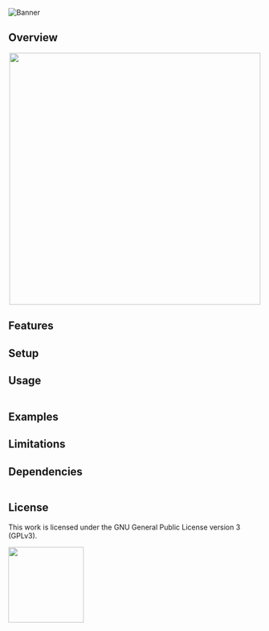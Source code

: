 ![Banner](https://s-christy.com/sbs/status-banner.svg?icon=notification/account_tree&hue=250&title=Tree%20Viewer&description=What%20is%20this%2C%20a%20viewer%20for%20trees%3F%0A)

## Overview

<p align="center">
  <img src="./assets/screenshot.png" width=500 />
</p>

## Features

## Setup

## Usage

```
```

## Examples

## Limitations

## Dependencies

```
```

## License

This work is licensed under the GNU General Public License version 3 (GPLv3).

[<img src="https://s-christy.com/status-banner-service/GPLv3_Logo.svg" width="150" />](https://www.gnu.org/licenses/gpl-3.0.en.html)

